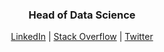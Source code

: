 <div align="center">
  <h3>Head of Data Science</h3>
  <p align="center">
    <a target="_blank" href="https://www.linkedin.com/in/saloualitayem/">LinkedIn</a> |
    <a target="_blank" href="https://stackoverflow.com/users/1287983/saloua">Stack Overflow</a> |
    <a target="_blank" href="https://twitter.com/saloua">Twitter</a>
  </p>
  <br />
  <p align="center">
  <!-- <img src="https://github-readme-stackoverflow.vercel.app/?userID=1287983&theme=dark" />-->
  </p>
</div>
<!--
**slitayem/slitayem** is a ✨ _special_ ✨ repository because its `README.md` (this file) appears on your GitHub profile.

Here are some ideas to get you started:

- 🔭 I’m currently working on ...
- 🌱 I’m currently learning ...
- 👯 I’m looking to collaborate on ...
- 🤔 I’m looking for help with ...
- 💬 Ask me about ...
- 📫 How to reach me: ...
- 😄 Pronouns: ...
- ⚡ Fun fact: ...
-->
